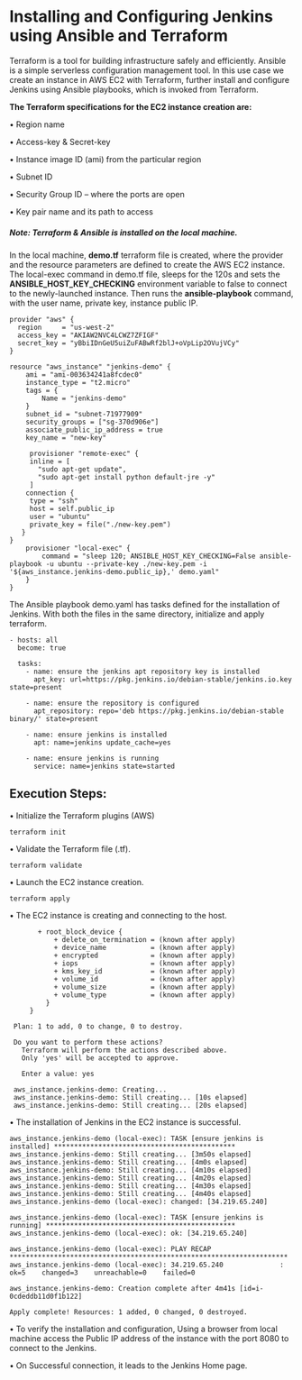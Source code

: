 # Installing and Configuring Jenkins using Ansible and Terraform


Terraform is a tool for building infrastructure safely and efficiently. Ansible is a simple serverless configuration management tool. In this use case we create an instance in AWS EC2 with Terraform, further install and configure Jenkins using Ansible playbooks, which is invoked from Terraform.

**The Terraform specifications for the EC2 instance creation are:**

 •	Region name

 •	Access-key & Secret-key

 •	Instance image ID (ami) from the particular region

 •	Subnet ID

 •	Security Group ID – where the ports are open

 •	Key pair name and its path to access 

##### Note: Terraform & Ansible is installed on the local machine.

In the local machine, **demo.tf** terraform file is created, where the provider and the resource parameters are defined to create the AWS EC2 instance. The local-exec command in demo.tf file, sleeps for the 120s and sets the **ANSIBLE_HOST_KEY_CHECKING** environment variable to false to connect to the newly-launched instance. Then runs the **ansible-playbook** command, with the user name, private key, instance public IP.

    provider "aws" {
      region     = "us-west-2"
      access_key = "AKIAW2NVC4LCWZ7ZFIGF"
      secret_key = "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"
    }

    resource "aws_instance" "jenkins-demo" {
        ami = "ami-003634241a8fcdec0"
        instance_type = "t2.micro"
        tags = {
            Name = "jenkins-demo"
        }
        subnet_id = "subnet-71977909"
        security_groups = ["sg-370d906e"]
        associate_public_ip_address = true
        key_name = "new-key"

         provisioner "remote-exec" {
         inline = [
           "sudo apt-get update",
           "sudo apt-get install python default-jre -y"
         ]
        connection {
         type = "ssh"
         host = self.public_ip
         user = "ubuntu"
         private_key = file("./new-key.pem")
       }
    }
        provisioner "local-exec" {
            command = "sleep 120; ANSIBLE_HOST_KEY_CHECKING=False ansible-playbook -u ubuntu --private-key ./new-key.pem -i '${aws_instance.jenkins-demo.public_ip},' demo.yaml"
        }
    }

 
The Ansible playbook demo.yaml has tasks defined for the installation of Jenkins. With both the files in the same directory, initialize and apply terraform.

    - hosts: all
      become: true

      tasks:
        - name: ensure the jenkins apt repository key is installed
          apt_key: url=https://pkg.jenkins.io/debian-stable/jenkins.io.key state=present

        - name: ensure the repository is configured
          apt_repository: repo='deb https://pkg.jenkins.io/debian-stable binary/' state=present

        - name: ensure jenkins is installed
          apt: name=jenkins update_cache=yes

        - name: ensure jenkins is running
          service: name=jenkins state=started

 
## Execution Steps:
 •	Initialize the Terraform plugins (AWS)
 
    terraform init
 
 •	Validate the Terraform file (.tf).
 
    terraform validate
    
 •	Launch the EC2 instance creation. 
 
    terraform apply

 •	The EC2 instance is creating and connecting to the host.
 
 
           + root_block_device {
               + delete_on_termination = (known after apply)
               + device_name           = (known after apply)
               + encrypted             = (known after apply)
               + iops                  = (known after apply)
               + kms_key_id            = (known after apply)
               + volume_id             = (known after apply)
               + volume_size           = (known after apply)
               + volume_type           = (known after apply)
             }
         }

     Plan: 1 to add, 0 to change, 0 to destroy.

     Do you want to perform these actions?
       Terraform will perform the actions described above.
       Only 'yes' will be accepted to approve.

       Enter a value: yes

     aws_instance.jenkins-demo: Creating...
     aws_instance.jenkins-demo: Still creating... [10s elapsed]
     aws_instance.jenkins-demo: Still creating... [20s elapsed]

 
 •	The installation of Jenkins in the EC2 instance is successful.
 

    aws_instance.jenkins-demo (local-exec): TASK [ensure jenkins is installed] *********************************************
    aws_instance.jenkins-demo: Still creating... [3m50s elapsed]
    aws_instance.jenkins-demo: Still creating... [4m0s elapsed]
    aws_instance.jenkins-demo: Still creating... [4m10s elapsed]
    aws_instance.jenkins-demo: Still creating... [4m20s elapsed]
    aws_instance.jenkins-demo: Still creating... [4m30s elapsed]
    aws_instance.jenkins-demo: Still creating... [4m40s elapsed]
    aws_instance.jenkins-demo (local-exec): changed: [34.219.65.240]

    aws_instance.jenkins-demo (local-exec): TASK [ensure jenkins is running] ***********************************************
    aws_instance.jenkins-demo (local-exec): ok: [34.219.65.240]

    aws_instance.jenkins-demo (local-exec): PLAY RECAP *********************************************************************
    aws_instance.jenkins-demo (local-exec): 34.219.65.240              : ok=5    changed=3    unreachable=0    failed=0

    aws_instance.jenkins-demo: Creation complete after 4m41s [id=i-0cdeddb11d0f1b122]

    Apply complete! Resources: 1 added, 0 changed, 0 destroyed.

 
 •	To verify the installation and configuration, Using a browser from local machine access the Public IP address of the instance with the port 8080 to connect to the Jenkins.
 
 
 •	On Successful connection, it leads to the Jenkins Home page.  

